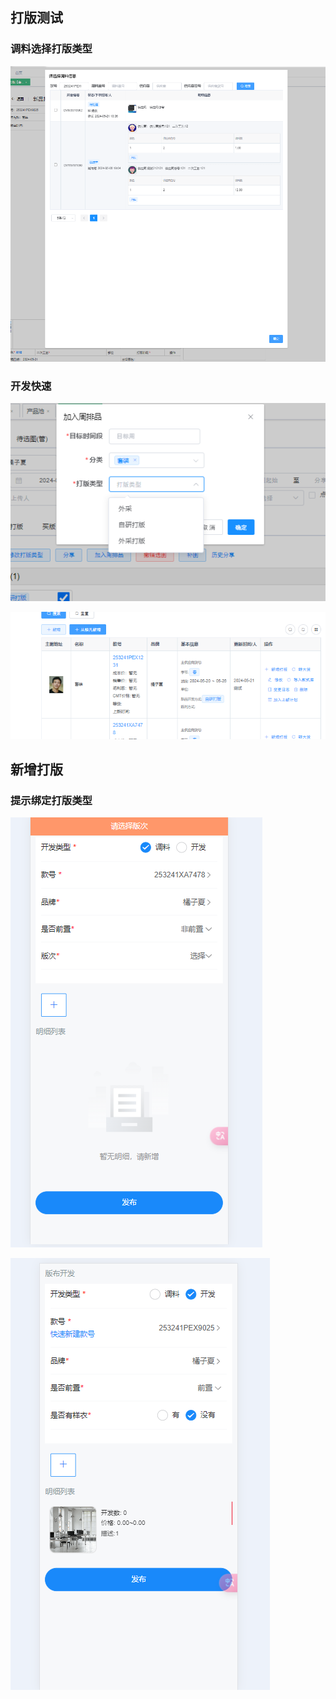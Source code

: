 
## 打版测试
### 调料选择打版类型
![](attachments/Pasted%20image%2020240521193740.png)


### 开发快速
![](attachments/Pasted%20image%2020240521194451.png)

![](attachments/Pasted%20image%2020240521194509.png)




## 新增打版
### 提示绑定打版类型

![](attachments/Pasted%20image%2020240521190436.png)


![](attachments/Pasted%20image%2020240521191648.png)
